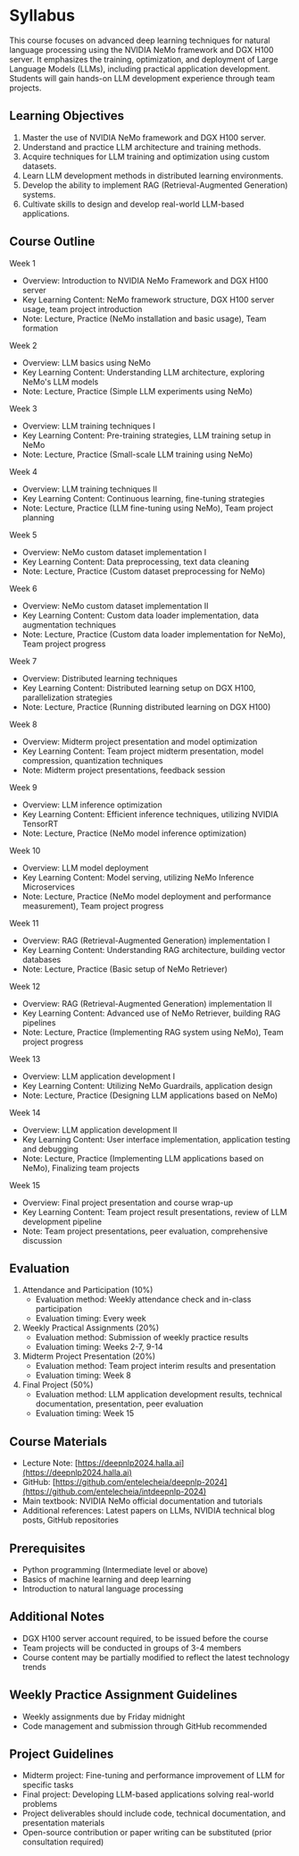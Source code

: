 # Syllabus

This course focuses on advanced deep learning techniques for natural language processing using the NVIDIA NeMo framework and DGX H100 server. It emphasizes the training, optimization, and deployment of Large Language Models (LLMs), including practical application development. Students will gain hands-on LLM development experience through team projects.

## Learning Objectives

1. Master the use of NVIDIA NeMo framework and DGX H100 server.
2. Understand and practice LLM architecture and training methods.
3. Acquire techniques for LLM training and optimization using custom datasets.
4. Learn LLM development methods in distributed learning environments.
5. Develop the ability to implement RAG (Retrieval-Augmented Generation) systems.
6. Cultivate skills to design and develop real-world LLM-based applications.

## Course Outline

Week 1

- Overview: Introduction to NVIDIA NeMo Framework and DGX H100 server
- Key Learning Content: NeMo framework structure, DGX H100 server usage, team project introduction
- Note: Lecture, Practice (NeMo installation and basic usage), Team formation

Week 2

- Overview: LLM basics using NeMo
- Key Learning Content: Understanding LLM architecture, exploring NeMo's LLM models
- Note: Lecture, Practice (Simple LLM experiments using NeMo)

Week 3

- Overview: LLM training techniques I
- Key Learning Content: Pre-training strategies, LLM training setup in NeMo
- Note: Lecture, Practice (Small-scale LLM training using NeMo)

Week 4

- Overview: LLM training techniques II
- Key Learning Content: Continuous learning, fine-tuning strategies
- Note: Lecture, Practice (LLM fine-tuning using NeMo), Team project planning

Week 5

- Overview: NeMo custom dataset implementation I
- Key Learning Content: Data preprocessing, text data cleaning
- Note: Lecture, Practice (Custom dataset preprocessing for NeMo)

Week 6

- Overview: NeMo custom dataset implementation II
- Key Learning Content: Custom data loader implementation, data augmentation techniques
- Note: Lecture, Practice (Custom data loader implementation for NeMo), Team project progress

Week 7

- Overview: Distributed learning techniques
- Key Learning Content: Distributed learning setup on DGX H100, parallelization strategies
- Note: Lecture, Practice (Running distributed learning on DGX H100)

Week 8

- Overview: Midterm project presentation and model optimization
- Key Learning Content: Team project midterm presentation, model compression, quantization techniques
- Note: Midterm project presentations, feedback session

Week 9

- Overview: LLM inference optimization
- Key Learning Content: Efficient inference techniques, utilizing NVIDIA TensorRT
- Note: Lecture, Practice (NeMo model inference optimization)

Week 10

- Overview: LLM model deployment
- Key Learning Content: Model serving, utilizing NeMo Inference Microservices
- Note: Lecture, Practice (NeMo model deployment and performance measurement), Team project progress

Week 11

- Overview: RAG (Retrieval-Augmented Generation) implementation I
- Key Learning Content: Understanding RAG architecture, building vector databases
- Note: Lecture, Practice (Basic setup of NeMo Retriever)

Week 12

- Overview: RAG (Retrieval-Augmented Generation) implementation II
- Key Learning Content: Advanced use of NeMo Retriever, building RAG pipelines
- Note: Lecture, Practice (Implementing RAG system using NeMo), Team project progress

Week 13

- Overview: LLM application development I
- Key Learning Content: Utilizing NeMo Guardrails, application design
- Note: Lecture, Practice (Designing LLM applications based on NeMo)

Week 14

- Overview: LLM application development II
- Key Learning Content: User interface implementation, application testing and debugging
- Note: Lecture, Practice (Implementing LLM applications based on NeMo), Finalizing team projects

Week 15

- Overview: Final project presentation and course wrap-up
- Key Learning Content: Team project result presentations, review of LLM development pipeline
- Note: Team project presentations, peer evaluation, comprehensive discussion

## Evaluation

1. Attendance and Participation (10%)
   - Evaluation method: Weekly attendance check and in-class participation
   - Evaluation timing: Every week
2. Weekly Practical Assignments (20%)
   - Evaluation method: Submission of weekly practice results
   - Evaluation timing: Weeks 2-7, 9-14
3. Midterm Project Presentation (20%)
   - Evaluation method: Team project interim results and presentation
   - Evaluation timing: Week 8
4. Final Project (50%)
   - Evaluation method: LLM application development results, technical documentation, presentation, peer evaluation
   - Evaluation timing: Week 15

## Course Materials

- Lecture Note: [https://deepnlp2024.halla.ai](https://deepnlp2024.halla.ai)
- GitHub: [https://github.com/entelecheia/deepnlp-2024](https://github.com/entelecheia/intdeepnlp-2024)
- Main textbook: NVIDIA NeMo official documentation and tutorials
- Additional references: Latest papers on LLMs, NVIDIA technical blog posts, GitHub repositories

## Prerequisites

- Python programming (Intermediate level or above)
- Basics of machine learning and deep learning
- Introduction to natural language processing

## Additional Notes

- DGX H100 server account required, to be issued before the course
- Team projects will be conducted in groups of 3-4 members
- Course content may be partially modified to reflect the latest technology trends

## Weekly Practice Assignment Guidelines

- Weekly assignments due by Friday midnight
- Code management and submission through GitHub recommended

## Project Guidelines

- Midterm project: Fine-tuning and performance improvement of LLM for specific tasks
- Final project: Developing LLM-based applications solving real-world problems
- Project deliverables should include code, technical documentation, and presentation materials
- Open-source contribution or paper writing can be substituted (prior consultation required)
